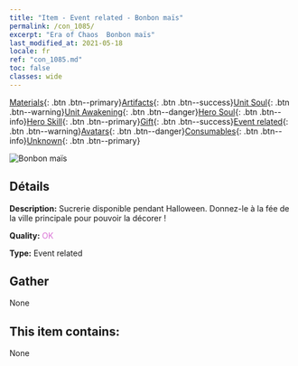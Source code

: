 ```yaml
---
title: "Item - Event related - Bonbon maïs"
permalink: /con_1085/
excerpt: "Era of Chaos  Bonbon maïs"
last_modified_at: 2021-05-18
locale: fr
ref: "con_1085.md"
toc: false
classes: wide
---
```

 [Materials](/ItemsFR/){: .btn .btn--primary}[Artifacts](/ItemsFR/Artifacts/){: .btn .btn--success}[Unit Soul](/ItemsFR/UnitSoul/){: .btn .btn--warning}[Unit Awakening](/ItemsFR/UnitAwakening/){: .btn .btn--danger}[Hero Soul](/ItemsFR/HeroSoul/){: .btn .btn--info}[Hero Skill](/ItemsFR/HeroSkill/){: .btn .btn--primary}[Gift](/ItemsFR/Gift/){: .btn .btn--success}[Event related](/ItemsFR/Events/){: .btn .btn--warning}[Avatars](/ItemsFR/Avatars/){: .btn .btn--danger}[Consumables](/ItemsFR/Consumables/){: .btn .btn--info}[Unknown](/ItemsFR/Unknown/){: .btn .btn--primary}

 ![Bonbon maïs](/images/t/i_690011.png)

## Détails
 **Description:** Sucrerie disponible pendant Halloween. Donnez-le à la fée de la ville principale pour pouvoir la décorer !

 **Quality:** <span style="color: #DA70D6">OK</span>

 **Type:** Event related

## Gather

  None

## This item contains:

  None

